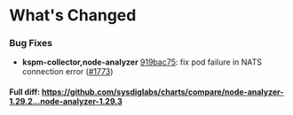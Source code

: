 # What's Changed

### Bug Fixes
- **kspm-collector,node-analyzer** [919bac75](https://github.com/sysdiglabs/charts/commit/919bac7579929a11ca2f19fd39d9600271c345fe): fix pod failure in NATS connection error ([#1773](https://github.com/sysdiglabs/charts/issues/1773))
#### Full diff: https://github.com/sysdiglabs/charts/compare/node-analyzer-1.29.2...node-analyzer-1.29.3
